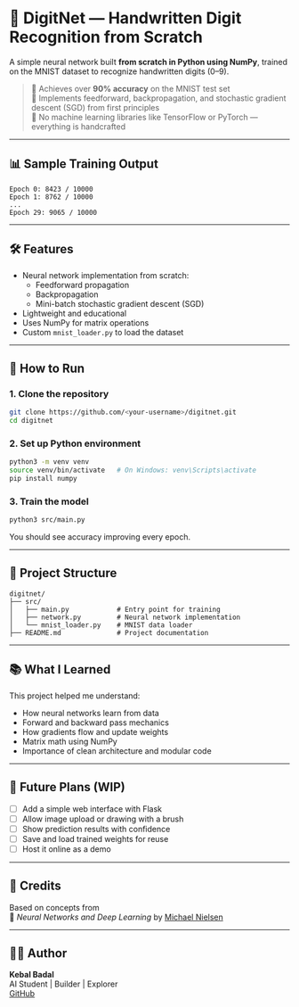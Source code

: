 # 🧠 DigitNet — Handwritten Digit Recognition from Scratch

A simple neural network built **from scratch in Python using NumPy**, trained on the MNIST dataset to recognize handwritten digits (0–9).

> 🔢 Achieves over **90% accuracy** on the MNIST test set  
> 🧮 Implements feedforward, backpropagation, and stochastic gradient descent (SGD) from first principles  
> 🚫 No machine learning libraries like TensorFlow or PyTorch — everything is handcrafted

---

## 📊 Sample Training Output

```
Epoch 0: 8423 / 10000
Epoch 1: 8762 / 10000
...
Epoch 29: 9065 / 10000
```

---

## 🛠 Features

- Neural network implementation from scratch:
  - Feedforward propagation
  - Backpropagation
  - Mini-batch stochastic gradient descent (SGD)
- Lightweight and educational
- Uses NumPy for matrix operations
- Custom `mnist_loader.py` to load the dataset

---

## 🧪 How to Run

### 1. Clone the repository

```bash
git clone https://github.com/<your-username>/digitnet.git
cd digitnet
```

### 2. Set up Python environment

```bash
python3 -m venv venv
source venv/bin/activate   # On Windows: venv\Scripts\activate
pip install numpy
```

### 3. Train the model

```bash
python3 src/main.py
```

You should see accuracy improving every epoch.

---

## 📁 Project Structure

```
digitnet/
├── src/
│   ├── main.py            # Entry point for training
│   ├── network.py         # Neural network implementation
│   └── mnist_loader.py    # MNIST data loader
├── README.md              # Project documentation
```

---

## 📚 What I Learned

This project helped me understand:

- How neural networks learn from data
- Forward and backward pass mechanics
- How gradients flow and update weights
- Matrix math using NumPy
- Importance of clean architecture and modular code

---

## 🚀 Future Plans (WIP)

- [ ] Add a simple web interface with Flask
- [ ] Allow image upload or drawing with a brush
- [ ] Show prediction results with confidence
- [ ] Save and load trained weights for reuse
- [ ] Host it online as a demo

---

## 🙏 Credits

Based on concepts from  
📘 *Neural Networks and Deep Learning* by [Michael Nielsen](http://neuralnetworksanddeeplearning.com/)

---

## 👨‍💻 Author

**Kebal Badal**  
AI Student | Builder | Explorer  
[GitHub](https://github.com/kebal7) 
